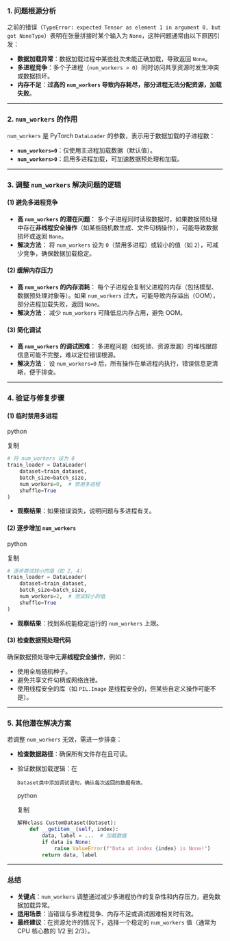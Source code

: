 ### **1. 问题根源分析**

之前的错误（`TypeError: expected Tensor as element 1 in argument 0, but got NoneType`）表明在张量拼接时某个输入为 `None`，这种问题通常由以下原因引发：

- **数据加载异常**：数据加载过程中某些批次未能正确加载，导致返回 `None`。
- **多进程竞争**：多个子进程（`num_workers > 0`）同时访问共享资源时发生冲突或数据损坏。
- **内存不足**：**过高的 `num_workers` 导致内存耗尽，部分进程无法分配资源，加载失败**。

------

### **2. `num_workers` 的作用**

`num_workers` 是 PyTorch `DataLoader` 的参数，表示用于数据加载的子进程数：

- **`num_workers=0`**：仅使用主进程加载数据（默认值）。
- **`num_workers>0`**：启用多进程加载，可加速数据预处理和加载。

------

### **3. 调整 `num_workers` 解决问题的逻辑**

#### **(1) 避免多进程竞争**

- **高 `num_workers` 的潜在问题**：
  多个子进程同时读取数据时，如果数据预处理中存在​**​非线程安全操作​**​（如某些随机数生成、文件句柄操作），可能导致数据损坏或返回 `None`。
- **解决方法**：
  将 `num_workers` 设为 `0`（禁用多进程）或较小的值（如 `2`），可减少竞争，确保数据加载稳定。

#### **(2) 缓解内存压力**

- **高 `num_workers` 的内存消耗**：
  每个子进程会复制父进程的内存（包括模型、数据预处理对象等）。如果 `num_workers` 过大，可能导致内存溢出（OOM），部分进程加载失败，返回 `None`。
- **解决方法**：
  减少 `num_workers` 可降低总内存占用，避免 OOM。

#### **(3) 简化调试**

- **高 `num_workers` 的调试困难**：
  多进程问题（如死锁、资源泄漏）的堆栈跟踪信息可能不完整，难以定位错误根源。
- **解决方法**：
  设 `num_workers=0` 后，所有操作在单进程内执行，错误信息更清晰，便于排查。

------

### **4. 验证与修复步骤**

#### **(1) 临时禁用多进程**

python

复制

```python
# 将 num_workers 设为 0
train_loader = DataLoader(
    dataset=train_dataset,
    batch_size=batch_size,
    num_workers=0,  # 禁用多进程
    shuffle=True
)
```

- **观察结果**：如果错误消失，说明问题与多进程有关。

#### **(2) 逐步增加 `num_workers`**

python

复制

```python
# 逐步尝试较小的值（如 2, 4）
train_loader = DataLoader(
    dataset=train_dataset,
    batch_size=batch_size,
    num_workers=2,  # 测试较小的值
    shuffle=True
)
```

- **观察结果**：找到系统能稳定运行的 `num_workers` 上限。

#### **(3) 检查数据预处理代码**

确保数据预处理中无**非线程安全操作**，例如：

- 使用全局随机种子。
- 避免共享文件句柄或网络连接。
- 使用线程安全的库（如 `PIL.Image` 是线程安全的，但某些自定义操作可能不是）。

------

### **5. 其他潜在解决方案**

若调整 `num_workers` 无效，需进一步排查：

- **检查数据路径**：确保所有文件存在且可读。

- 验证数据加载逻辑：在

  ```
  Dataset类中添加调试语句，确认每次返回的数据有效。
  ```

  python

  复制

  ```python
  解释class CustomDataset(Dataset):
      def __getitem__(self, index):
          data, label = ...  # 加载数据
          if data is None:
              raise ValueError(f"Data at index {index} is None!")
          return data, label
  ```

------

### **总结**

- **关键点**：`num_workers` 调整通过减少多进程协作的复杂性和内存压力，避免数据加载异常。
- **适用场景**：当错误与多进程竞争、内存不足或调试困难相关时有效。
- **最终建议**：在资源允许的情况下，选择一个稳定的 `num_workers` 值（通常为 CPU 核心数的 1/2 到 2/3）。